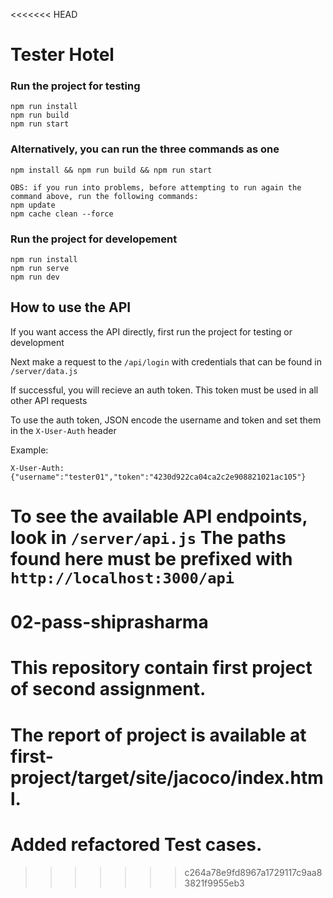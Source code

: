 <<<<<<< HEAD
# Tester Hotel

### Run the project for testing
```
npm run install
npm run build
npm run start
```


### Alternatively, you can run the three commands as one
```
npm install && npm run build && npm run start

OBS: if you run into problems, before attempting to run again the command above, run the following commands:
npm update
npm cache clean --force
```
### Run the project for developement
```
npm run install
npm run serve
npm run dev
```

## How to use the API

If you want access the API directly, first run the project for testing or development

Next make a request to the `/api/login` with credentials that can be found in `/server/data.js`

If successful, you will recieve an auth token. This token must be used in all other API requests

To use the auth token, JSON encode the username and token and set them in the `X-User-Auth` header

Example:
```
X-User-Auth: {"username":"tester01","token":"4230d922ca04ca2c2e908821021ac105"}
```

To see the available API endpoints, look in `/server/api.js`
The paths found here must be prefixed with `http://localhost:3000/api`
=======
# 02-pass-shiprasharma
# This repository contain first project of second assignment.
# The report of project is available at first-project/target/site/jacoco/index.html.
# Added refactored Test cases.
>>>>>>> c264a78e9fd8967a1729117c9aa83821f9955eb3
